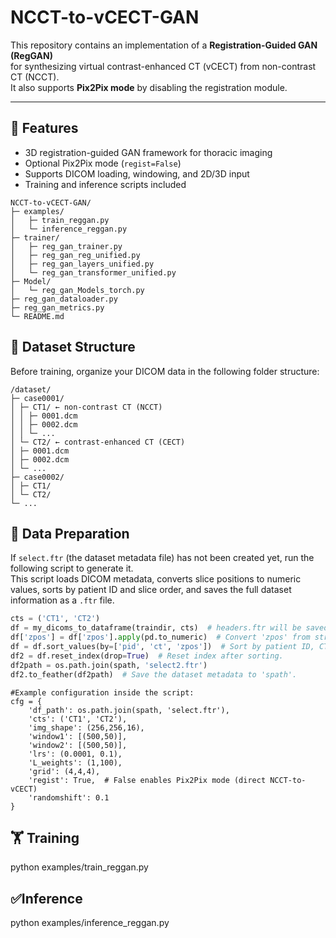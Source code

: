 # NCCT-to-vCECT-GAN

This repository contains an implementation of a **Registration-Guided GAN (RegGAN)**  
for synthesizing virtual contrast-enhanced CT (vCECT) from non-contrast CT (NCCT).  
It also supports **Pix2Pix mode** by disabling the registration module.

---

## 🚀 Features
- 3D registration-guided GAN framework for thoracic imaging
- Optional Pix2Pix mode (`regist=False`)
- Supports DICOM loading, windowing, and 2D/3D input
- Training and inference scripts included

```text
NCCT-to-vCECT-GAN/
├─ examples/
│   ├─ train_reggan.py
│   └─ inference_reggan.py
├─ trainer/
│   ├─ reg_gan_trainer.py
│   ├─ reg_gan_reg_unified.py
│   ├─ reg_gan_layers_unified.py
│   └─ reg_gan_transformer_unified.py
├─ Model/
│   └─ reg_gan_Models_torch.py
├─ reg_gan_dataloader.py
├─ reg_gan_metrics.py
└─ README.md
```

## 📁 Dataset Structure

Before training, organize your DICOM data in the following folder structure:
```
/dataset/
├─ case0001/
│ ├─ CT1/ ← non-contrast CT (NCCT)
│ │ ├─ 0001.dcm
│ │ ├─ 0002.dcm
│ │ └─ ...
│ └─ CT2/ ← contrast-enhanced CT (CECT)
│ ├─ 0001.dcm
│ ├─ 0002.dcm
│ └─ ...
├─ case0002/
│ ├─ CT1/
│ └─ CT2/
└─ ...
```

## 🧾 Data Preparation

If `select.ftr` (the dataset metadata file) has not been created yet, run the following script to generate it.  
This script loads DICOM metadata, converts slice positions to numeric values, sorts by patient ID and slice order, and saves the full dataset information as a `.ftr` file.

```python
cts = ('CT1', 'CT2')
df = my_dicoms_to_dataframe(traindir, cts)  # headers.ftr will be saved in 'traindir'.
df['zpos'] = df['zpos'].apply(pd.to_numeric)  # Convert 'zpos' from string to numeric.
df = df.sort_values(by=['pid', 'ct', 'zpos'])  # Sort by patient ID, CT type, and z-position.
df2 = df.reset_index(drop=True)  # Reset index after sorting.
df2path = os.path.join(spath, 'select2.ftr')
df2.to_feather(df2path)  # Save the dataset metadata to 'spath'.
```

```
#Example configuration inside the script:
cfg = {
    'df_path': os.path.join(spath, 'select.ftr'),
    'cts': ('CT1', 'CT2'),
    'img_shape': (256,256,16),
    'window1': [(500,50)],
    'window2': [(500,50)],
    'lrs': (0.0001, 0.1),
    'L_weights': (1,100),
    'grid': (4,4,4),
    'regist': True,  # False enables Pix2Pix mode (direct NCCT-to-vCECT)
    'randomshift': 0.1
}
```


## 🏋️ Training
python examples/train_reggan.py

## ✅Inference
python examples/inference_reggan.py




